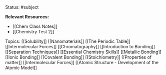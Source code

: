 Status: #subject

**Relevant Resources:**

* [[Chem Class Notes]]
* [[Chemistry Test 2]]

Topics:
[[Solubility]]
[[Nanomaterials]]
[[The Periodic Table]]
[[Intermolecular Forces]]
[[Chromatography]]
[[Introduction to Bonding]]
[[Separation Techniques]]
[[Essential Chemistry Skills]]
[[Metallic Bonding]]
[[Ionic Bonding]]
[[Covalent Bonding]]
[[Stoichiometry]]
[[Properties of matter]]
[[Intermolecular Forces]]
[[Atomic Structure - Development of the Atomic Model]]

